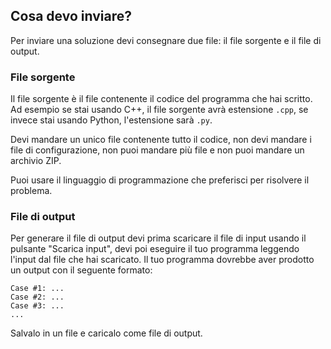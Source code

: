 ## Cosa devo inviare?

Per inviare una soluzione devi consegnare due file: il file sorgente e il file di output.

### File sorgente

Il file sorgente è il file contenente il codice del programma che hai scritto. Ad esempio se stai usando C++, il file sorgente avrà estensione `.cpp`, se invece stai usando Python, l'estensione sarà `.py`.

Devi mandare un unico file contenente tutto il codice, non devi mandare i file di configurazione, non puoi mandare più file e non puoi mandare un archivio ZIP. 

Puoi usare il linguaggio di programmazione che preferisci per risolvere il problema.

### File di output

Per generare il file di output devi prima scaricare il file di input usando il pulsante "Scarica input", devi poi eseguire il tuo programma leggendo l'input dal file che hai scaricato. Il tuo programma dovrebbe aver prodotto un output con il seguente formato:

```
Case #1: ...
Case #2: ...
Case #3: ...
...
```

Salvalo in un file e caricalo come file di output.
